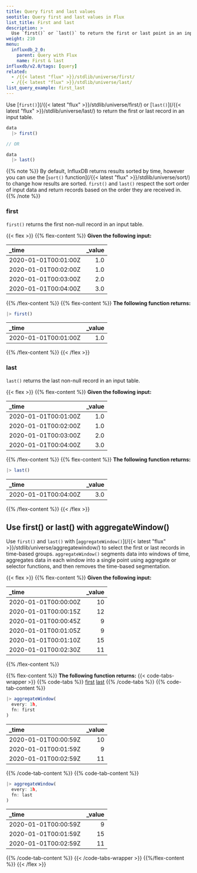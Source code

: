 ```yaml
---
title: Query first and last values
seotitle: Query first and last values in Flux
list_title: First and last
description: >
  Use `first()` or `last()` to return the first or last point in an input table.
weight: 210
menu:
  influxdb_2_0:
    parent: Query with Flux
    name: First & last
influxdb/v2.0/tags: [query]
related:
  - /{{< latest "flux" >}}/stdlib/universe/first/
  - /{{< latest "flux" >}}/stdlib/universe/last/
list_query_example: first_last
---
```


Use [`first()`](/{{< latest "flux" >}}/stdlib/universe/first/) or
[`last()`](/{{< latest "flux" >}}/stdlib/universe/last/) to return the first or
last record in an input table.

```js
data
  |> first()

// OR

data
  |> last()
```

{{% note %}}
By default, InfluxDB returns results sorted by time, however you can use the
[`sort()` function](/{{< latest "flux" >}}/stdlib/universe/sort/)
to change how results are sorted.
`first()` and `last()` respect the sort order of input data and return records
based on the order they are received in.
{{% /note %}}

### first
`first()` returns the first non-null record in an input table.

{{< flex >}}
{{% flex-content %}}
**Given the following input:**

| _time                | _value |
|:-----                | ------:|
| 2020-01-01T00:01:00Z | 1.0    |
| 2020-01-01T00:02:00Z | 1.0    |
| 2020-01-01T00:03:00Z | 2.0    |
| 2020-01-01T00:04:00Z | 3.0    |
{{% /flex-content %}}
{{% flex-content %}}
**The following function returns:**
```js
|> first()
```

| _time                | _value |
|:-----                | ------:|
| 2020-01-01T00:01:00Z | 1.0    |
{{% /flex-content %}}
{{< /flex >}}

### last
`last()` returns the last non-null record in an input table.

{{< flex >}}
{{% flex-content %}}
**Given the following input:**

| _time | _value |
|:-----                | ------:|
| 2020-01-01T00:01:00Z | 1.0    |
| 2020-01-01T00:02:00Z | 1.0    |
| 2020-01-01T00:03:00Z | 2.0    |
| 2020-01-01T00:04:00Z | 3.0    |
{{% /flex-content %}}
{{% flex-content %}}
**The following function returns:**

```js
|> last()
```

| _time                | _value |
|:-----                | ------:|
| 2020-01-01T00:04:00Z | 3.0    |
{{% /flex-content %}}
{{< /flex >}}

## Use first() or last() with aggregateWindow()
Use `first()` and `last()` with [`aggregateWindow()`](/{{< latest "flux" >}}/stdlib/universe/aggregatewindow/)
to select the first or last records in time-based groups.
`aggregateWindow()` segments data into windows of time, aggregates data in each window into a single
point using aggregate or selector functions, and then removes the time-based segmentation.


{{< flex >}}
{{% flex-content %}}
**Given the following input:**

| _time                | _value |
|:-----                | ------:|
| 2020-01-01T00:00:00Z | 10     |
| 2020-01-01T00:00:15Z | 12     |
| 2020-01-01T00:00:45Z | 9      |
| 2020-01-01T00:01:05Z | 9      |
| 2020-01-01T00:01:10Z | 15     |
| 2020-01-01T00:02:30Z | 11     |
{{% /flex-content %}}

{{% flex-content %}}
**The following function returns:**
{{< code-tabs-wrapper >}}
{{% code-tabs %}}
[first](#)
[last](#)
{{% /code-tabs %}}
{{% code-tab-content %}}
```js
|> aggregateWindow(
  every: 1h,
  fn: first
)
```
| _time                | _value |
|:-----                | ------:|
| 2020-01-01T00:00:59Z | 10     |
| 2020-01-01T00:01:59Z | 9      |
| 2020-01-01T00:02:59Z | 11     |
{{% /code-tab-content %}}
{{% code-tab-content %}}
```js
|> aggregateWindow(
  every: 1h,
  fn: last
)
```

| _time                | _value |
|:-----                | ------:|
| 2020-01-01T00:00:59Z | 9      |
| 2020-01-01T00:01:59Z | 15     |
| 2020-01-01T00:02:59Z | 11     |
{{% /code-tab-content %}}
{{< /code-tabs-wrapper >}}
{{%/flex-content %}}
{{< /flex >}}
